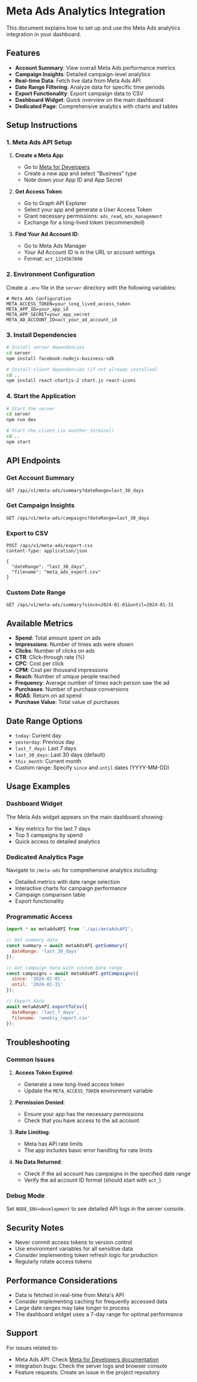 # Meta Ads Analytics Integration

This document explains how to set up and use the Meta Ads analytics integration in your dashboard.

## Features

- **Account Summary**: View overall Meta Ads performance metrics
- **Campaign Insights**: Detailed campaign-level analytics
- **Real-time Data**: Fetch live data from Meta Ads API
- **Date Range Filtering**: Analyze data for specific time periods
- **Export Functionality**: Export campaign data to CSV
- **Dashboard Widget**: Quick overview on the main dashboard
- **Dedicated Page**: Comprehensive analytics with charts and tables

## Setup Instructions

### 1. Meta Ads API Setup

1. **Create a Meta App**:
   - Go to [Meta for Developers](https://developers.facebook.com/)
   - Create a new app and select "Business" type
   - Note down your App ID and App Secret

2. **Get Access Token**:
   - Go to Graph API Explorer
   - Select your app and generate a User Access Token
   - Grant necessary permissions: `ads_read`, `ads_management`
   - Exchange for a long-lived token (recommended)

3. **Find Your Ad Account ID**:
   - Go to Meta Ads Manager
   - Your Ad Account ID is in the URL or account settings
   - Format: `act_1234567890`

### 2. Environment Configuration

Create a `.env` file in the `server` directory with the following variables:

```env
# Meta Ads Configuration
META_ACCESS_TOKEN=your_long_lived_access_token
META_APP_ID=your_app_id
META_APP_SECRET=your_app_secret
META_AD_ACCOUNT_ID=act_your_ad_account_id
```

### 3. Install Dependencies

```bash
# Install server dependencies
cd server
npm install facebook-nodejs-business-sdk

# Install client dependencies (if not already installed)
cd ..
npm install react-chartjs-2 chart.js react-icons
```

### 4. Start the Application

```bash
# Start the server
cd server
npm run dev

# Start the client (in another terminal)
cd ..
npm start
```

## API Endpoints

### Get Account Summary
```
GET /api/v1/meta-ads/summary?dateRange=last_30_days
```

### Get Campaign Insights
```
GET /api/v1/meta-ads/campaigns?dateRange=last_30_days
```

### Export to CSV
```
POST /api/v1/meta-ads/export-csv
Content-Type: application/json

{
  "dateRange": "last_30_days",
  "filename": "meta_ads_export.csv"
}
```

### Custom Date Range
```
GET /api/v1/meta-ads/summary?since=2024-01-01&until=2024-01-31
```

## Available Metrics

- **Spend**: Total amount spent on ads
- **Impressions**: Number of times ads were shown
- **Clicks**: Number of clicks on ads
- **CTR**: Click-through rate (%)
- **CPC**: Cost per click
- **CPM**: Cost per thousand impressions
- **Reach**: Number of unique people reached
- **Frequency**: Average number of times each person saw the ad
- **Purchases**: Number of purchase conversions
- **ROAS**: Return on ad spend
- **Purchase Value**: Total value of purchases

## Date Range Options

- `today`: Current day
- `yesterday`: Previous day
- `last_7_days`: Last 7 days
- `last_30_days`: Last 30 days (default)
- `this_month`: Current month
- Custom range: Specify `since` and `until` dates (YYYY-MM-DD)

## Usage Examples

### Dashboard Widget
The Meta Ads widget appears on the main dashboard showing:
- Key metrics for the last 7 days
- Top 5 campaigns by spend
- Quick access to detailed analytics

### Dedicated Analytics Page
Navigate to `/meta-ads` for comprehensive analytics including:
- Detailed metrics with date range selection
- Interactive charts for campaign performance
- Campaign comparison table
- Export functionality

### Programmatic Access
```javascript
import * as metaAdsAPI from './api/metaAdsAPI';

// Get summary data
const summary = await metaAdsAPI.getSummary({
  dateRange: 'last_30_days'
});

// Get campaign data with custom date range
const campaigns = await metaAdsAPI.getCampaigns({
  since: '2024-01-01',
  until: '2024-01-31'
});

// Export data
await metaAdsAPI.exportToCsv({
  dateRange: 'last_7_days',
  filename: 'weekly_report.csv'
});
```

## Troubleshooting

### Common Issues

1. **Access Token Expired**:
   - Generate a new long-lived access token
   - Update the `META_ACCESS_TOKEN` environment variable

2. **Permission Denied**:
   - Ensure your app has the necessary permissions
   - Check that you have access to the ad account

3. **Rate Limiting**:
   - Meta has API rate limits
   - The app includes basic error handling for rate limits

4. **No Data Returned**:
   - Check if the ad account has campaigns in the specified date range
   - Verify the ad account ID format (should start with `act_`)

### Debug Mode

Set `NODE_ENV=development` to see detailed API logs in the server console.

## Security Notes

- Never commit access tokens to version control
- Use environment variables for all sensitive data
- Consider implementing token refresh logic for production
- Regularly rotate access tokens

## Performance Considerations

- Data is fetched in real-time from Meta's API
- Consider implementing caching for frequently accessed data
- Large date ranges may take longer to process
- The dashboard widget uses a 7-day range for optimal performance

## Support

For issues related to:
- Meta Ads API: Check [Meta for Developers documentation](https://developers.facebook.com/docs/marketing-api/)
- Integration bugs: Check the server logs and browser console
- Feature requests: Create an issue in the project repository 